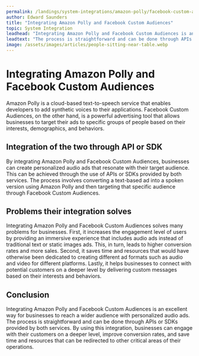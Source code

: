 ```yaml
---
permalink: /landings/system-integrations/amazon-polly/facebook-custom-audiences
author: Edward Saunders
title: "Integrating Amazon Polly and Facebook Custom Audiences"
topic: System Integration
leadhead: "Integrating Amazon Polly and Facebook Custom Audiences is an excellent way for businesses to reach a wider audience with personalized audio ads"
leadtext: "The process is straightforward and can be done through APIs or SDKs provided by both services. By using this integration, businesses can engage with their customers on a deeper level, improve conversion rates, and save time and resources that can be redirected to other critical areas of their operations."
image: /assets/images/articles/people-sitting-near-table.webp
---
```

<div class="arttext">
<h1>Integrating Amazon Polly and Facebook Custom Audiences</h1>

<p>Amazon Polly is a cloud-based text-to-speech service that enables developers to add synthetic voices to their applications. Facebook Custom Audiences, on the other hand, is a powerful advertising tool that allows businesses to target their ads to specific groups of people based on their interests, demographics, and behaviors. </p>

<h2>Integration of the two through API or SDK</h2>

<p>By integrating Amazon Polly and Facebook Custom Audiences, businesses can create personalized audio ads that resonate with their target audience. This can be achieved through the use of APIs or SDKs provided by both services. The process involves converting a text-based ad into a spoken version using Amazon Polly and then targeting that specific audience through Facebook Custom Audiences. </p>

<h2>Problems their integration solves</h2>

<p>Integrating Amazon Polly and Facebook Custom Audiences solves many problems for businesses. First, it increases the engagement level of users by providing an immersive experience that includes audio ads instead of traditional text or static images ads. This, in turn, leads to higher conversion rates and more sales. Second, it saves time and resources that would have otherwise been dedicated to creating different ad formats such as audio and video for different platforms. Lastly, it helps businesses to connect with potential customers on a deeper level by delivering custom messages based on their interests and behaviors.</p>

<h2>Conclusion</h2>

<p>Integrating Amazon Polly and Facebook Custom Audiences is an excellent way for businesses to reach a wider audience with personalized audio ads. The process is straightforward and can be done through APIs or SDKs provided by both services. By using this integration, businesses can engage with their customers on a deeper level, improve conversion rates, and save time and resources that can be redirected to other critical areas of their operations.</p>

</div>